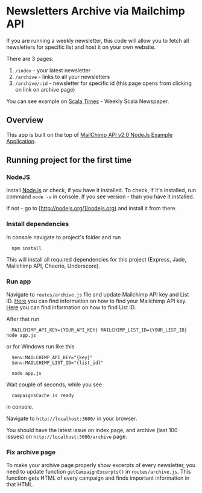 Newsletters Archive via Mailchimp API
===================

If you are running a weekly newsletter, this code will allow you to fetch all newsletters for specific list and host it on your own website.

There are 3 pages:

1. `/index` - your latest newsletter
2. `/archive` - links to all your newsletters
3. `/archive/:id` - newsletter for specific id (this page opens from clicking on link on archive page)

You can see example on [Scala Times](http://www.scalatimes.com/) - Weekly Scala Newspaper.


## Overview

This app is built on the top of [MailChimp API v2.0 NodeJs Example Application](https://github.com/mailchimp/mcapi2-node-examples).


## Running project for the first time

### NodeJS

Install [Node.js](http://nodejs.org/) or check, if you have it installed.
To check, if it's installed, run command `node -v` in console. 
If you see version - than you have it installed. 

If not - go to [http://nodejs.org/](nodejs.org) and install it from there.


### Install dependencies

In console navigate to project's folder and run 

```
  npm install
```

This will install all required dependencies for this project (Express, Jade, Mailchimp API, Cheerio, Underscore).


### Run app

Navigate to `routes/archive.js` file and update Mailchimp API key and List ID.
[Here](http://kb.mailchimp.com/accounts/management/about-api-keys) you can find information on how to find your Mailchimp API key.
[Here](http://kb.mailchimp.com/lists/managing-subscribers/find-your-list-id) you can find information on how to find List ID.

After that run

```
  MAILCHIMP_API_KEY={YOUR_API_KEY} MAILCHIMP_LIST_ID={YOUR_LIST_ID} node app.js
```

or for Windows run like this

```
  $env:MAILCHIMP_API_KEY="{key}"
  $env:MAILCHIMP_LIST_ID="{list_id}"

  node app.js
```

Wait couple of seconds, while you see

```
  campaignsCache is ready
```
in console.

Navigate to `http://localhost:3000/` in your browser.

You should have the latest issue on index page, and archive (last 100 issues) on `http://localhost:3000/archive` page. 


### Fix archive page

To make your archive page properly show excerpts of every newsletter, you need to update function `getCampaignExcerpts()` in `routes/archive.js`.
This function gets HTML of every campaign and finds important information in that HTML.
